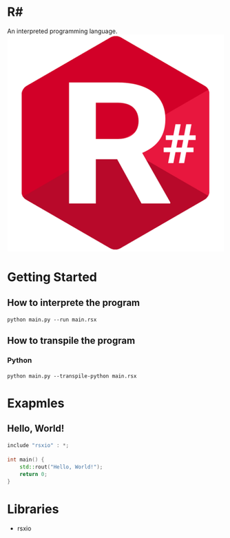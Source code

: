 # R#
An interpreted programming language.
![rsharp logo](./icon.png)

# Getting Started
## How to interprete the program
```python main.py --run main.rsx```

## How to transpile the program
### Python
```python main.py --transpile-python main.rsx```

# Exapmles
## Hello, World!
```c++
include "rsxio" : *;

int main() {
    std::rout("Hello, World!");
    return 0;
}
```

# Libraries
- rsxio
